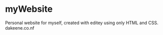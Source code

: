 # myWebsite
Personal website for myself, created with editey using only HTML and CSS. dakeene.co.nf
